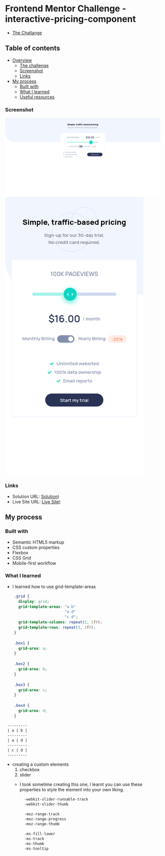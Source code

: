 # Frontend Mentor Challenge - interactive-pricing-component
  - [The Challange](https://www.frontendmentor.io/challenges/interactive-pricing-component-t0m8PIyY8)

## Table of contents

- [Overview](#overview)
  - [The challenge](#the-challenge)
  - [Screenshot](#screenshot)
  - [Links](#links)
- [My process](#my-process)
  - [Built with](#built-with)
  - [What I learned](#what-i-learned)
  - [Useful resources](#useful-resources)

### Screenshot

![Desktop](./design/screenshots/desktop.png)
![Mobile](./design/screenshots/mobile.png)

### Links

- Solution URL: [Solution]())
- Live Site URL: [Live Site]())

## My process

### Built with

- Semantic HTML5 markup
- CSS custom properties
- Flexbox
- CSS Grid
- Mobile-first workflow

### What I learned
 - I learned how to use grid-template-areas
  
  ```css
      .grid {
        display: grid;
        grid-template-areas: "a b"
                             "a d"
                             "c d";
        grid-template-columns: repeat(2, 1fr);
        grid-template-rows: repeat(3, 1fr);
      }
      
      .box1 {
        grid-area: a;
      }

      .box2 {
        grid-area: b;
      }

      .box3 {
        grid-area: c;
      }

      .box4 {
        grid-area: d;
      }
  ```
  
  ```
   ---------
   | a | b |
   ---------
   | a | d |
   ---------
   | c | d |
   ---------
  ```

  - creating a custom elements 
    1. checkbox
    3. slider
      - I took sometime creating this one, I learnt you can use these properties to style
        the element into your own liking.
        
        ```
          -webkit-slider-runnable-track
          -webkit-slider-thumb
          
          -moz-range-track
          -moz-range-progress
          -moz-range-thumb
          
          -ms-fill-lower
          -ms-track
          -ms-thumb
          -ms-tooltip
        ```
